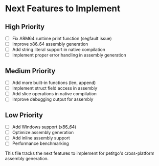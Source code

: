 # Next Features to Implement

## High Priority
- [ ] Fix ARM64 runtime print function (segfault issue)
- [ ] Improve x86_64 assembly generation  
- [ ] Add string literal support in native compilation
- [ ] Implement proper error handling in assembly generation

## Medium Priority  
- [ ] Add more built-in functions (len, append)
- [ ] Implement struct field access in assembly
- [ ] Add slice operations in native compilation
- [ ] Improve debugging output for assembly

## Low Priority
- [ ] Add Windows support (x86_64)
- [ ] Optimize assembly generation
- [ ] Add inline assembly support
- [ ] Performance benchmarking

This file tracks the next features to implement for petitgo's cross-platform assembly generation.